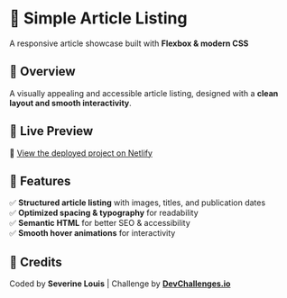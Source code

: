 # 📌 Simple Article Listing  
A responsive article showcase built with **Flexbox & modern CSS**  

## 🌟 Overview  
A visually appealing and accessible article listing, designed with a **clean layout and smooth interactivity**.  

## 🚀 Live Preview  
🔗 [View the deployed project on Netlify](https://sev-article.netlify.app/)  

## 🎯 Features  
✅ **Structured article listing** with images, titles, and publication dates  
✅ **Optimized spacing & typography** for readability  
✅ **Semantic HTML** for better SEO & accessibility  
✅ **Smooth hover animations** for interactivity  

## 📌 Credits  
Coded by **Severine Louis** | Challenge by **[DevChallenges.io](https://devchallenges.io/)**  
